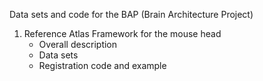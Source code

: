 Data sets and code for the BAP (Brain Architecture Project) 

1. Reference Atlas Framework for the mouse head
   - Overall description
   - Data sets
   - Registration code and example

   
